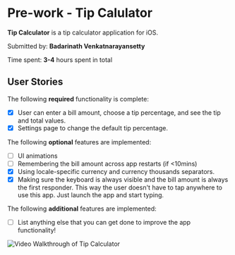 # Pre-work - Tip Calulator

**Tip Calculator** is a tip calculator application for iOS.

Submitted by: **Badarinath Venkatnarayansetty**

Time spent: **3-4** hours spent in total

## User Stories

The following **required** functionality is complete:

* [X] User can enter a bill amount, choose a tip percentage, and see the tip and total values.
* [X] Settings page to change the default tip percentage.

The following **optional** features are implemented:
* [ ] UI animations
* [ ] Remembering the bill amount across app restarts (if <10mins)
* [X] Using locale-specific currency and currency thousands separators.
* [X] Making sure the keyboard is always visible and the bill amount is always the first responder. This way the user doesn't have to tap anywhere to use this app. Just launch the app and start typing.

The following **additional** features are implemented:

- [ ] List anything else that you can get done to improve the app functionality!

<img src='https://media.giphy.com/media/3oEhmSPRccTKCdanAI/giphy.gif' title='Video Walkthrough of Tip Calculator' width='' alt='Video Walkthrough of Tip Calculator' />
